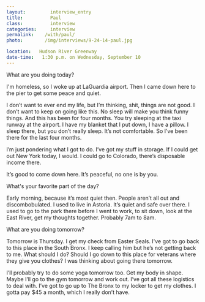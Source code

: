 ```yaml
---
layout:         interview_entry
title:          Paul
class:          interview
categories:     interview
permalink:    /with/paul/
photo:        /img/interviews/9-24-14-paul.jpg

location:   Hudson River Greenway
date-time:   1:30 p.m. on Wednesday, September 10
---
```


<p class="question">What are you doing today?</p>
<p>I'm homeless, so I woke up at LaGuardia airport. Then I came down here to the pier to get some peace and quiet. </p>

<p>I don’t want to ever end my life, but I’m thinking, shit, things are not good. I don’t want to keep on going like this. No sleep will make you think funny things. And this has been for four months. You try sleeping at the taxi runway at the airport. I have my blanket that I put down, I have a pillow. I sleep there, but you don’t really sleep. It’s not comfortable. So I’ve been there for the last four months. </p>

<p>I’m just pondering what I got to do. I’ve got my stuff in storage. If I could get out New York today, I would. I could go to Colorado, there’s disposable income there.</p>

<p>It’s good to come down here. It’s peaceful, no one is by you.</p>

<p class="question">What's your favorite part of the day?</p>
<p>Early morning, because it’s most quiet then. People aren’t all out and discombobulated. I used to live in Astoria. It’s quiet and safe over there. I used to go to the park there before I went to work, to sit down, look at the East River, get my thoughts together. Probably 7am to 8am.</p>

<p class="question">What are you doing tomorrow?</p>
<p>Tomorrow is Thursday. I get my check from Easter Seals. I've got to go back to this place in the South Bronx. I keep calling him but he’s not getting back to me. What should I do? Should I go down to this place for veterans where they give you clothes? I was thinking about going there tomorrow. </p>
<p>I’ll probably try to do some yoga tomorrow too. Get my body in shape. Maybe I’ll go to the gym tomorrow and work out. I’ve got all these logistics to deal with. I’ve got to go up to The Bronx to my locker to get my clothes. I gotta pay $45 a month, which I really don’t have. </p>